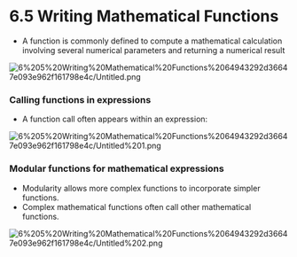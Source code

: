 # 6.5 Writing Mathematical Functions

- A function is commonly defined to compute a mathematical calculation involving several numerical parameters and returning a numerical result

![6%205%20Writing%20Mathematical%20Functions%2064943292d36647e093e962f161798e4c/Untitled.png](6%205%20Writing%20Mathematical%20Functions%2064943292d36647e093e962f161798e4c/Untitled.png)

### Calling functions in expressions

- A function call often appears within an expression:

![6%205%20Writing%20Mathematical%20Functions%2064943292d36647e093e962f161798e4c/Untitled%201.png](6%205%20Writing%20Mathematical%20Functions%2064943292d36647e093e962f161798e4c/Untitled%201.png)

### Modular functions for mathematical expressions

- Modularity allows more complex functions to incorporate simpler functions.
- Complex mathematical functions often call other mathematical functions.

![6%205%20Writing%20Mathematical%20Functions%2064943292d36647e093e962f161798e4c/Untitled%202.png](6%205%20Writing%20Mathematical%20Functions%2064943292d36647e093e962f161798e4c/Untitled%202.png)